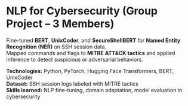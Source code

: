 # NLP for Cybersecurity (Group Project – 3 Members)

Fine-tuned **BERT**, **UnixCoder**, and **SecureShellBERT** for **Named Entity Recognition (NER)** on SSH session data.  
Mapped commands and flags to **MITRE ATT&CK tactics** and applied inference to detect suspicious or adversarial behaviors.  

**Technologies:** Python, PyTorch, Hugging Face Transformers, BERT, UnixCoder  
**Dataset:** SSH session logs labeled with MITRE tactics  
**Skills learned:** NLP fine-tuning, domain adaptation, model evaluation in cybersecurity
